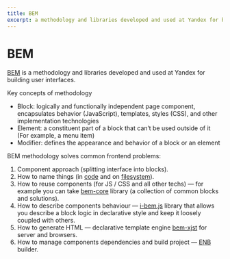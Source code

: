 ```yaml
---
title: BEM
excerpt: a methodology and libraries developed and used at Yandex for building user interfaces
---
```


# BEM

[BEM](https://en.bem.info/) is a methodology and libraries developed and used at Yandex for building user interfaces.

Key concepts of methodology

 * Block: logically and functionally independent page component, encapsulates behavior (JavaScript), templates, styles (CSS), and other implementation technologies
 * Element: a constituent part of a block that can’t be used outside of it (For example, a menu item)
 * Modifier: defines the appearance and behavior of a block or an element

BEM methodology solves common frontend problems:

 1. Component approach (splitting interface into blocks).
 2. How to name things (in [code](https://en.bem.info/method/naming-convention/) and on [filesystem](https://en.bem.info/method/filesystem/)).
 3. How to reuse components (for JS / CSS and all other techs) — for example you can take [bem-core](https://github.com/bem/bem-core) library (a collection of common blocks and solutions).
 4. How to describe components behaviour — [i-bem.js](https://en.bem.info/technology/i-bem/) library that allows you describe a block logic in declarative style and keep it loosely coupled with others.
 5. How to generate HTML — declarative template engine [bem-xjst](https://github.com/bem/bem-xjst) for server and browsers.
 6. How to manage components dependencies and build project — [ENB](https://github.com/enb/enb) builder.
